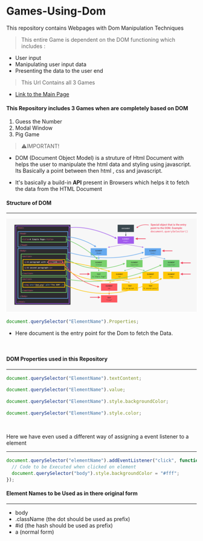 # Games-Using-Dom

This repository contains Webpages with Dom Manipulation Techniques

> This entire Game is dependent on the DOM functioning which includes :

- User input
- Manipulating user input data
- Presenting the data to the user end

> This Url Contains all 3 Games

- [Link to the Main Page](index.html)

#### This Repository includes 3 Games when are completely based on DOM

1. Guess the Number
2. Modal Window
3. Pig Game

> ⚠️IMPORTANT!

- DOM (Document Object Model) is a struture of Html Document with helps the user to manipulate the html data and styling using javascript. Its Basically a point between then html , css and javascript.

- It's basically a build-in **API** present in Browsers which helps it to fetch the data from the HTML Document

#### Structure of DOM

<hr>

![](<images/Screenshot%20(8).png>)

```javascript
document.querySelector("ElementName").Properties;
```

- Here document is the entry point for the Dom to fetch the Data.

<br>

#### DOM Properties used in this Repository

<hr>

```javascript
document.querySelector("ElementName").textContent;
```

```javascript
document.querySelector("ElementName").value;
```

```javascript
document.querySelector("ElementName").style.backgroundColor;
```

```javascript
document.querySelector("ElementName").style.color;
```

<br>

Here we have even used a different way of assigning a event listener to a element

<hr>

```javascript
document.querySelector("elementName").addEventListener("click", function () {
  // Code to be Executed when clicked on element
  document.querySelector("body").style.backgroundColor = "#fff";
});
```

#### Element Names to be Used as in there original form

<hr>

- body
- .className (the dot should be used as prefix)
- #id (the hash should be used as prefix)
- a (normal form)
